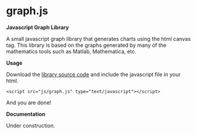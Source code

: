 graph.js
=====

**Javascript Graph Library**

A small javascript graph library that generates charts using the html canvas tag. This library is based on the graphs generated by many of the mathematics tools such as Matlab, Mathematica, etc.

**Usage**

Download the [library source code](https://github.com/dhuertas/graph.js/tarball/master) and include the javascript file in your html.

```
<script src="js/graph.js" type="text/javascript"></script>
```

And you are done!

**Documentation**

Under construction.